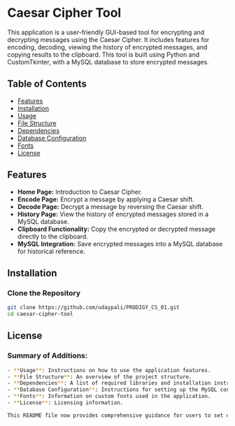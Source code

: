 # Caesar Cipher Tool

This application is a user-friendly GUI-based tool for encrypting and decrypting messages using the Caesar Cipher. It includes features for encoding, decoding, viewing the history of encrypted messages, and copying results to the clipboard. This tool is built using Python and CustomTkinter, with a MySQL database to store encrypted messages.

## Table of Contents
- [Features](#features)
- [Installation](#installation)
- [Usage](#usage)
- [File Structure](#file-structure)
- [Dependencies](#dependencies)
- [Database Configuration](#database-configuration)
- [Fonts](#fonts)
- [License](#license)

## Features
- **Home Page:** Introduction to Caesar Cipher.
- **Encode Page:** Encrypt a message by applying a Caesar shift.
- **Decode Page:** Decrypt a message by reversing the Caesar shift.
- **History Page:** View the history of encrypted messages stored in a MySQL database.
- **Clipboard Functionality:** Copy the encrypted or decrypted message directly to the clipboard.
- **MySQL Integration:** Save encrypted messages into a MySQL database for historical reference.

## Installation

### Clone the Repository
```bash
git clone https://github.com/udaypali/PRODIGY_CS_01.git
cd caesar-cipher-tool
```

## License

### Summary of Additions:
```bash
- **Usage**: Instructions on how to use the application features.
- **File Structure**: An overview of the project structure.
- **Dependencies**: A list of required libraries and installation instructions.
- **Database Configuration**: Instructions for setting up the MySQL connection.
- **Fonts**: Information on custom fonts used in the application.
- **License**: Licensing information.

This README file now provides comprehensive guidance for users to set up and use the Caesar Cipher Tool effectively. Let me know if you need any further modifications!
```
